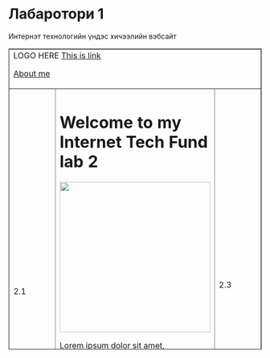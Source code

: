 <!DOCTYPE html>
<html>
 <head>
<title>Welcome to Internet Technology Fundamentals</title>
</head>
<body>
<h1>Лабаротори 1</h1>
<p>Интернэт технологийн үндэс хичээлийн вэбсайт</p>
 </body>
 </html>
<!DOCTYPE html>

<html lang="en">

<head>

<meta charset="UTF-8">

<meta name="viewport" content="width=device-width, initial-scale=1.0">

<title>Document</title>

</head>

<body>



<table border="1" width="100%" height="600px">

<tr height="10%">

<td colspan="3">LOGO HERE <a href="https://janubis.github.io/lab2">This is link</a>

<a href="about.html">About me</a></td>


</tr>

<tr>

<td rowspan="2" width="20%">2.1</td>

<td><h1>Welcome to my Internet Tech Fund lab 2</h1>

<img src="dorjoo.jpeg" width="300px"/>


<p>Lorem ipsum dolor sit amet, consectetur adipiscing elit, sed do eiusmod tempor incididunt ut labore et dolore magna aliqua. Ut enim ad minim veniam, quis nostrud exercitation ullamco laboris nisi ut aliquip ex ea commodo consequat. Duis aute irure dolor in reprehenderit in voluptate velit esse cillum dolore eu fugiat nulla pariatur. Excepteur sint occaecat cupidatat non proident, sunt in culpa qui officia deserunt mollit anim id est laborum.</p></td>

<td width="20%">2.3</td>

</tr>

<tr height="10%">


<td colspan="2">3.2</td>

</tr>

</table>


</body>

</html>
